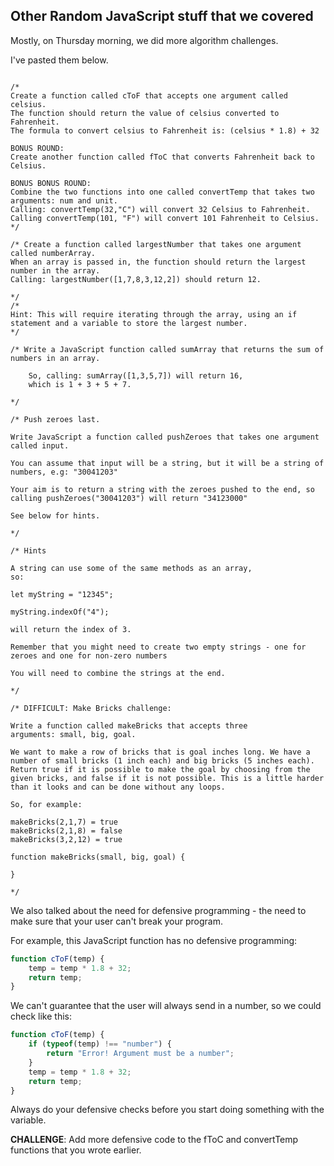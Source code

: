 ## Other Random JavaScript stuff that we covered

Mostly, on Thursday morning, we did more algorithm challenges.

I've pasted them below.

```

/*
Create a function called cToF that accepts one argument called celsius.
The function should return the value of celsius converted to Fahrenheit.
The formula to convert celsius to Fahrenheit is: (celsius * 1.8) + 32

BONUS ROUND:
Create another function called fToC that converts Fahrenheit back to Celsius.

BONUS BONUS ROUND:
Combine the two functions into one called convertTemp that takes two arguments: num and unit.
Calling: convertTemp(32,"C") will convert 32 Celsius to Fahrenheit.
Calling convertTemp(101, "F") will convert 101 Fahrenheit to Celsius.
*/

/* Create a function called largestNumber that takes one argument called numberArray.
When an array is passed in, the function should return the largest number in the array.
Calling: largestNumber([1,7,8,3,12,2]) should return 12.

*/
/*
Hint: This will require iterating through the array, using an if statement and a variable to store the largest number.
*/

/* Write a JavaScript function called sumArray that returns the sum of numbers in an array.

    So, calling: sumArray([1,3,5,7]) will return 16,
    which is 1 + 3 + 5 + 7.

*/

/* Push zeroes last.

Write JavaScript a function called pushZeroes that takes one argument called input.

You can assume that input will be a string, but it will be a string of numbers, e.g: "30041203"

Your aim is to return a string with the zeroes pushed to the end, so calling pushZeroes("30041203") will return "34123000"

See below for hints.

*/

/* Hints

A string can use some of the same methods as an array,
so:

let myString = "12345";

myString.indexOf("4");

will return the index of 3.

Remember that you might need to create two empty strings - one for zeroes and one for non-zero numbers

You will need to combine the strings at the end.

*/

/* DIFFICULT: Make Bricks challenge:

Write a function called makeBricks that accepts three
arguments: small, big, goal.

We want to make a row of bricks that is goal inches long. We have a number of small bricks (1 inch each) and big bricks (5 inches each). Return true if it is possible to make the goal by choosing from the given bricks, and false if it is not possible. This is a little harder than it looks and can be done without any loops.

So, for example:

makeBricks(2,1,7) = true
makeBricks(2,1,8) = false
makeBricks(3,2,12) = true

function makeBricks(small, big, goal) {

}

*/

```

We also talked about the need for defensive programming - the need to make sure that your user can't break your program.

For example, this JavaScript function has no defensive programming:

```JavaScript
function cToF(temp) {
    temp = temp * 1.8 + 32;
    return temp;
}
```

We can't guarantee that the user will always send in a number, so we could check like this:

```JavaScript
function cToF(temp) {
    if (typeof(temp) !== "number") {
        return "Error! Argument must be a number";
    }
    temp = temp * 1.8 + 32;
    return temp;
}
```

Always do your defensive checks before you start doing something with the variable.

**CHALLENGE**:
Add more defensive code to the fToC and convertTemp functions that you wrote earlier.

